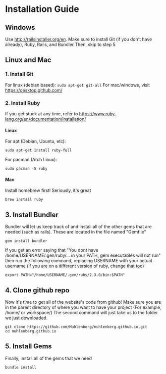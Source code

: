 # Installation Guide

## Windows
Use <http://railsinstaller.org/en>.
Make sure to install Git (if you don't have already), Ruby, Rails, and Bundler
Then, skip to step 5


## Linux and Mac
### 1. Install Git
For linux (debian based): `sudo apt-get git-all`
For mac/windows, visit <https://desktop.github.com/>

### 2. Install Ruby
If you get stuck at any time, refer to <https://www.ruby-lang.org/en/documentation/installation/>
#### Linux
For apt (Debian, Ubuntu, etc):
```
sudo apt-get install ruby-full
```

For pacman (Arch Linux):
```
sudo pacman -S ruby
```

#### Mac
Install homebrew first! Seriously, it's great
```
brew install ruby
```


## 3. Install Bundler
Bundler will let us keep track of and install all of the other gems that are needed (such as rails). These are located in the file named "Gemfile"
```
gem install bundler
```

If you get an error saying that "You dont have /home/USERNAME/.gen/ruby/... in your PATH, gem executables will not run" then run the following command, replacing USERNAME with your actual username (if you are on a different version of ruby, change that too)
```
export PATH="/home/USERNAME/.gem/ruby/2.3.0/bin:$PATH"
```

## 4. Clone github repo
Now it's time to get all of the website's code from github! Make sure you are in the parent directory of where you want to have your project (For example, /home/ or workspace/) The second command will just take us to the folder we just downloaded.
```
git clone https://github.com/Muhlenberg/muhlenberg.github.io.git
cd muhlenberg.github.io
```

## 5. Install Gems
Finally, install all of the gems that we need
```
bundle install
```





